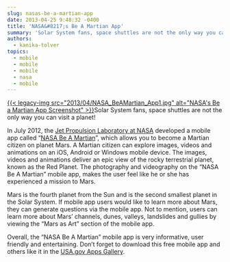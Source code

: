 ```yaml
---
slug: nasas-be-a-martian-app
date: 2013-04-25 9:48:32 -0400
title: 'NASA&#8217;s Be A Martian App'
summary: 'Solar System fans, space shuttles are not the only way you can visit a planet! In July 2012, the Jet Propulsion Laboratory at NASA developed a mobile app called &ldquo;NASA Be A Martian&rdquo;, which allows you to become a Martian citizen on planet Mars. A Martian'
authors:
  - kanika-tolver
topics:
  - mobile
  - mobile
  - mobile
  - nasa
  - mobile
---
```


[{{< legacy-img src="2013/04/NASA\_BeAMartian\_App1.jpg" alt="NASA's Be a Martian App Screenshot" >}}](https://s3.amazonaws.com/digitalgov/_legacy-img/2013/04/NASA_BeAMartian_App1.jpg)Solar System fans, space shuttles are not the only way you can visit a planet!

In July 2012, the [Jet Propulsion Laboratory at NASA](http://www.jpl.nasa.gov/) developed a mobile app called “[NASA Be A Martian](http://www.jpl.nasa.gov/apps/index.php?cid=home_apps_beamartian#beamartian)”, which allows you to become a Martian citizen on planet Mars. A Martian citizen can explore images, videos and animations on an iOS, Android or Windows mobile device. The images, videos and animations deliver an epic view of the rocky terrestrial planet, known as the Red Planet. The photography and videography on the “NASA Be A Martian” mobile app, makes the user feel like he or she has experienced a mission to Mars.

Mars is the fourth planet from the Sun and is the second smallest planet in the Solar System. If mobile app users would like to learn more about Mars, they can generate questions via the mobile app. Not to mention, users can learn more about Mars’ channels, dunes, valleys, landslides and gullies by viewing the “Mars as Art” section of the mobile app.

Overall, the “NASA Be A Martian” mobile app is very informative, user friendly and entertaining. Don’t forget to download this free mobile app and others like it in the [USA.gov Apps Gallery](http://apps.usa.gov/).